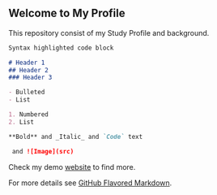 ## Welcome to My Profile

This repository consist of my Study Profile and background.


```markdown
Syntax highlighted code block

# Header 1
## Header 2
### Header 3

- Bulleted
- List

1. Numbered
2. List

**Bold** and _Italic_ and `Code` text

 and ![Image](src)
```
Check my demo [website](https://shiwakotisurendra.github.io/CV/) to find more.

For more details see [GitHub Flavored Markdown](https://guides.github.com/features/mastering-markdown/).

